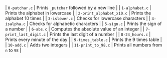 | `0-putchar.c` | Prints `_putchar` followed by a new line |
| `1-alphabet.c` | Prints the alphabet in lowercase |
| `2-print_alphabet_x10.c` | Prints the alphabet 10 times |
| `3-islower.c` | Checks for lowercase characters |
| `4-isalpha.c` | Checks for alphabetic characters |
| `5-sign.c` | Prints the sign of a number |
| `6-abs.c` | Computes the absolute value of an integer |
| `7-print_last_digit.c` | Prints the last digit of a number |
| `8-24_hours.c` | Prints every minute of the day |
| `9-times_table.c` | Prints the 9 times table |
| `10-add.c` | Adds two integers |
| `11-print_to_98.c` | Prints all numbers from `n` to `98` |
